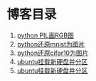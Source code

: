 # 博客目录

1. [python PIL画RGB图](content/python-PIL画RGB图.md)<br/>
1. [python还原mnist为图片](content/python还原mnist为图片.md)<br/>
1. [python还原cifar10为图片](content/python还原cifar10为图片.md)<br/>
1. [ubuntu挂载新硬盘并分区](content/ubuntu挂载新硬盘并分区.md)<br/>
1. [ubuntu挂载新硬盘并分区](content/解决pytorch安装失败.md)<br/>
